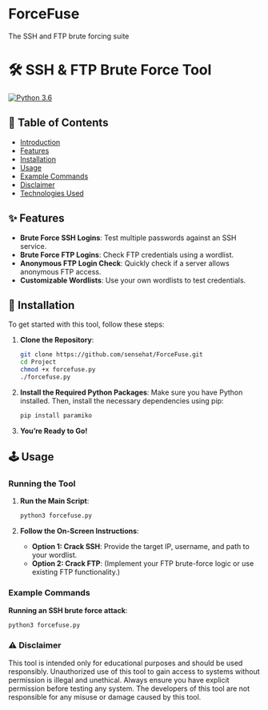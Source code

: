 # ForceFuse
 The SSH and FTP brute forcing suite 
# 🛠️ SSH & FTP Brute Force Tool
[![Python 3.6](https://img.shields.io/badge/python-3.6-blue.svg)](https://www.python.org/downloads/release/python-360/)
## 📜 Table of Contents

- [Introduction](#introduction)
- [Features](#features)
- [Installation](#installation)
- [Usage](#usage)
- [Example Commands](#example-commands)
- [Disclaimer](#disclaimer)
- [Technologies Used](#technologies-used)

## ✨ Features

- **Brute Force SSH Logins**: Test multiple passwords against an SSH service.
- **Brute Force FTP Logins**: Check FTP credentials using a wordlist.
- **Anonymous FTP Login Check**: Quickly check if a server allows anonymous FTP access.
- **Customizable Wordlists**: Use your own wordlists to test credentials.

## 🚀 Installation

To get started with this tool, follow these steps:

1. **Clone the Repository**:
    ```bash
    git clone https://github.com/sensehat/ForceFuse.git
    cd Project
    chmod +x forcefuse.py
    ./forcefuse.py
    ```

2. **Install the Required Python Packages**:
    Make sure you have Python installed. Then, install the necessary dependencies using pip:
    ```bash
    pip install paramiko
    ```

3. **You’re Ready to Go!**

## 🕹️ Usage

### **Running the Tool**

1. **Run the Main Script**:
    ```bash
    python3 forcefuse.py
    ```

2. **Follow the On-Screen Instructions**:
   - **Option 1: Crack SSH**: Provide the target IP, username, and path to your wordlist.
   - **Option 2: Crack FTP**: (Implement your FTP brute-force logic or use existing FTP functionality.)

### **Example Commands**

**Running an SSH brute force attack**:
```bash
python3 forcefuse.py
```
### ⚠️ Disclaimer

This tool is intended only for educational purposes and should be used responsibly. Unauthorized use of this tool to gain access to systems without permission is illegal and unethical. Always ensure you have explicit permission before testing any system. The developers of this tool are not responsible for any misuse or damage caused by this tool.
